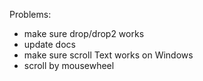 Problems:
 - make sure drop/drop2 works
 - update docs
 - make sure scroll Text works on Windows
 - scroll by mousewheel